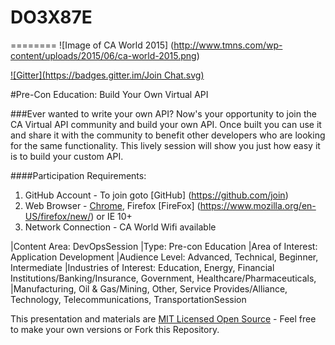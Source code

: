 # DO3X87E
========
![Image of CA World 2015] (http://www.tmns.com/wp-content/uploads/2015/06/ca-world-2015.png)

[![Gitter](https://badges.gitter.im/Join Chat.svg)](https://gitter.im/DevTestSolutions/DO3X87E?utm_source=badge&utm_medium=badge&utm_campaign=pr-badge&utm_content=badge)

#Pre-Con Education:  Build Your Own Virtual API

###Ever wanted to write your own API? Now's your opportunity to join the CA Virtual API community and build your own API. Once built you can use it and share it with the community to benefit other developers who are looking for the same functionality. This lively session will show you just how easy it is to build your custom API.

####Participation Requirements:
1. GitHub Account - To join goto [GitHub] (https://github.com/join)
2. Web Browser -  [Chrome](https://www.google.com/chrome/), Firefox [FireFox] (https://www.mozilla.org/en-US/firefox/new/) or IE 10+
3. Network Connection - CA World Wifi available

|Content Area: DevOpsSession 
|Type: Pre-con Education
|Area of Interest: Application Development
|Audience Level: Advanced, Technical, Beginner, Intermediate
|Industries of Interest: Education, Energy, Financial Institutions/Banking/Insurance, Government, Healthcare/Pharmaceuticals, |Manufacturing, Oil & Gas/Mining, Other, Service Provides/Alliance, Technology, Telecommunications, TransportationSession 

This presentation and materials are [MIT Licensed Open Source](https://github.com/DevTestSolutions/DO3X87E/blob/master/LICENSE) - Feel free to make your own versions or Fork this Repository.
